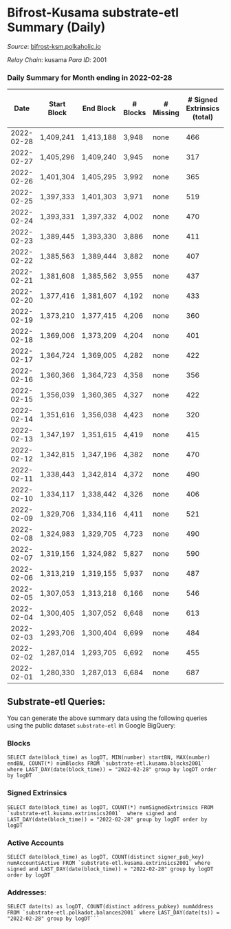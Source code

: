 # Bifrost-Kusama substrate-etl Summary (Daily)

_Source_: [bifrost-ksm.polkaholic.io](https://bifrost-ksm.polkaholic.io)

*Relay Chain*: kusama
*Para ID*: 2001



### Daily Summary for Month ending in 2022-02-28


| Date | Start Block | End Block | # Blocks | # Missing | # Signed Extrinsics (total) | # Active Accounts | # Addresses with Balances | # Events | # Transfers | # XCM Transfers In | # XCM Transfers Out |
| ---- | ----------- | --------- | -------- | --------- | --------------------------- | ----------------- | ------------------------- | -------- | ----------- | ------------------ | ------------------- |
| 2022-02-28 | 1,409,241 | 1,413,188 | 3,948 | none  | 466 | 148 | 95,289 | 11,553 | 750 ($85,835.94) | 27 ($11,588.95) | 23 ($19,530.54) |
| 2022-02-27 | 1,405,296 | 1,409,240 | 3,945 | none  | 317 | 75 | 95,281 | 10,409 | 474 ($110,516) | 32 ($128,948) | 29 ($23,892.95) |
| 2022-02-26 | 1,401,304 | 1,405,295 | 3,992 | none  | 365 | 88 | 95,267 | 10,912 | 555 ($170,716) | 31 ($32,909.66) | 42 ($53,809.08) |
| 2022-02-25 | 1,397,333 | 1,401,303 | 3,971 | none  | 519 | 95 | 95,264 | 12,084 | 726 ($374,954) | 59 ($52,486.20) | 84 ($210,508) |
| 2022-02-24 | 1,393,331 | 1,397,332 | 4,002 | none  | 470 | 89 | 95,260 | 11,877 | 523 ($173,276) | 65 ($63,682.05) | 80 ($100,482) |
| 2022-02-23 | 1,389,445 | 1,393,330 | 3,886 | none  | 411 | 88 | 95,246 | 11,326 | 548 ($118,704) | 63 ($48,316.30) | 51 ($56,680.89) |
| 2022-02-22 | 1,385,563 | 1,389,444 | 3,882 | none  | 407 | 90 | 95,241 | 11,017 | 586 ($164,696) | 39 ($34,892.88) | 60 ($64,085.00) |
| 2022-02-21 | 1,381,608 | 1,385,562 | 3,955 | none  | 437 | 114 | 95,238 | 11,598 | 679 ($262,260) | 60 ($56,392.66) | 45 ($147,026) |
| 2022-02-20 | 1,377,416 | 1,381,607 | 4,192 | none  | 433 | 101 | 95,236 | 11,871 | 689 ($262,747) | 36 ($37,657.13) | 57 ($92,792.88) |
| 2022-02-19 | 1,373,210 | 1,377,415 | 4,206 | none  | 360 | 104 | 95,228 | 11,312 | 512 ($85,275.29) | 34 ($29,800.16) | 30 ($55,791.86) |
| 2022-02-18 | 1,369,006 | 1,373,209 | 4,204 | none  | 401 | 117 | 95,221 | 11,691 | 621 ($443,948) | 41 ($34,599.91) | 44 ($388,291) |
| 2022-02-17 | 1,364,724 | 1,369,005 | 4,282 | none  | 422 | 110 | 95,211 | 11,855 | 610 ($121,585) | 29 ($28,663.21) | 40 ($22,352.73) |
| 2022-02-16 | 1,360,366 | 1,364,723 | 4,358 | none  | 356 | 105 | 95,202 | 11,749 | 546 ($133,508) | 31 ($39,482.98) | 22 ($14,553.99) |
| 2022-02-15 | 1,356,039 | 1,360,365 | 4,327 | none  | 422 | 121 | 95,196 | 12,041 | 570 ($105,360) | 34 ($13,432.21) | 29 ($23,935.34) |
| 2022-02-14 | 1,351,616 | 1,356,038 | 4,423 | none  | 320 | 83 |  | 11,458 | 524 ($210,964) | 26 ($26,689.66) | 35 ($14,829.03) |
| 2022-02-13 | 1,347,197 | 1,351,615 | 4,419 | none  | 415 | 107 | 95,186 | 12,145 | 644 ($276,581) | 34 ($36,038.68) | 40 ($39,642.88) |
| 2022-02-12 | 1,342,815 | 1,347,196 | 4,382 | none  | 470 | 135 |  | 12,701 | 773 ($141,737) | 47 ($52,433.17) | 43 ($29,404.98) |
| 2022-02-11 | 1,338,443 | 1,342,814 | 4,372 | none  | 490 | 120 | 95,184 | 12,715 | 775 ($249,873) | 40 ($45,643.31) | 58 ($52,809.57) |
| 2022-02-10 | 1,334,117 | 1,338,442 | 4,326 | none  | 406 | 106 | 95,182 | 11,874 | 628 ($187,318) | 29 ($31,706.67) | 30 ($28,620.00) |
| 2022-02-09 | 1,329,706 | 1,334,116 | 4,411 | none  | 521 | 162 | 95,175 | 12,721 | 709 ($166,928) | 26 ($22,382.14) | 29 ($36,035.26) |
| 2022-02-08 | 1,324,983 | 1,329,705 | 4,723 | none  | 490 | 147 | 95,166 | 13,320 | 737 ($211,929) | 38 ($38,863.23) | 42 ($56,681.43) |
| 2022-02-07 | 1,319,156 | 1,324,982 | 5,827 | none  | 590 | 144 | 95,165 | 16,517 | 924 ($383,923) | 62 ($82,627.51) | 45 ($54,592.13) |
| 2022-02-06 | 1,313,219 | 1,319,155 | 5,937 | none  | 487 | 121 | 95,157 | 16,000 | 740 ($159,025) | 37 ($46,283.37) | 36 ($108,852) |
| 2022-02-05 | 1,307,053 | 1,313,218 | 6,166 | none  | 546 | 141 | 95,151 | 16,911 | 907 ($1,062,216) | 43 ($45,471.03) | 31 ($31,545.88) |
| 2022-02-04 | 1,300,405 | 1,307,052 | 6,648 | none  | 613 | 136 | 95,144 | 18,457 | 965 ($720,963) | 71 ($53,662.23) | 36 ($52,416.66) |
| 2022-02-03 | 1,293,706 | 1,300,404 | 6,699 | none  | 484 | 131 | 95,132 | 17,475 | 742 ($117,050) | 45 ($19,450.44) | 26 ($19,964.48) |
| 2022-02-02 | 1,287,014 | 1,293,705 | 6,692 | none  | 455 | 125 |  | 17,213 | 718 ($372,866) | 54 ($66,944.12) | 32 ($35,262.52) |
| 2022-02-01 | 1,280,330 | 1,287,013 | 6,684 | none  | 687 | 165 | 95,113 | 18,797 | 1,113 ($264,755) | 39 ($39,292.75) | 46 ($56,263.86) |

## Substrate-etl Queries:
You can generate the above summary data using the following queries using the public dataset `substrate-etl` in Google BigQuery:


### Blocks
```
SELECT date(block_time) as logDT, MIN(number) startBN, MAX(number) endBN, COUNT(*) numBlocks FROM `substrate-etl.kusama.blocks2001`  where LAST_DAY(date(block_time)) = "2022-02-28" group by logDT order by logDT
```


### Signed Extrinsics
```
SELECT date(block_time) as logDT, COUNT(*) numSignedExtrinsics FROM `substrate-etl.kusama.extrinsics2001`  where signed and LAST_DAY(date(block_time)) = "2022-02-28" group by logDT order by logDT
```


### Active Accounts
```
SELECT date(block_time) as logDT, COUNT(distinct signer_pub_key) numAccountsActive FROM `substrate-etl.kusama.extrinsics2001` where signed and LAST_DAY(date(block_time)) = "2022-02-28" group by logDT order by logDT
```


### Addresses:
```
SELECT date(ts) as logDT, COUNT(distinct address_pubkey) numAddress FROM `substrate-etl.polkadot.balances2001` where LAST_DAY(date(ts)) = "2022-02-28" group by logDT```

